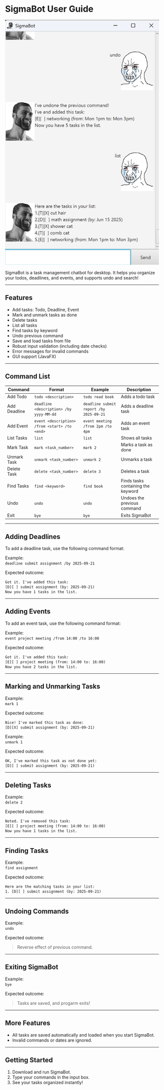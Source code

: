 # SigmaBot User Guide

![SigmaBot Screenshot](docs/Ui.png) <!-- Update with your actual screenshot path -->

SigmaBot is a task management chatbot for desktop. It helps you organize your todos, deadlines, and events, and supports undo and search!

---

## Features

- Add tasks: Todo, Deadline, Event
- Mark and unmark tasks as done
- Delete tasks
- List all tasks
- Find tasks by keyword
- Undo previous command
- Save and load tasks from file
- Robust input validation (including date checks)
- Error messages for invalid commands
- GUI support (JavaFX)

---

## Command List

| Command | Format | Example | Description |
|---------|--------|---------|-------------|
| Add Todo | `todo <description>` | `todo read book` | Adds a todo task |
| Add Deadline | `deadline <description> /by yyyy-MM-dd` | `deadline submit report /by 2025-09-21` | Adds a deadline task |
| Add Event | `event <description> /from <start> /to <end>` | `event meeting /from 2pm /to 4pm` | Adds an event task |
| List Tasks | `list` | `list` | Shows all tasks |
| Mark Task | `mark <task_number>` | `mark 2` | Marks a task as done |
| Unmark Task | `unmark <task_number>` | `unmark 2` | Unmarks a task |
| Delete Task | `delete <task_number>` | `delete 3` | Deletes a task |
| Find Tasks | `find <keyword>` | `find book` | Finds tasks containing the keyword |
| Undo | `undo` | `undo` | Undoes the previous command |
| Exit | `bye` | `bye` | Exits SigmaBot |

---

## Adding Deadlines

To add a deadline task, use the following command format:

Example:  
`deadline submit assignment /by 2025-09-21`

Expected outcome:
```
Got it. I've added this task:
[D][ ] submit assignment (by: 2025-09-21)
Now you have 1 tasks in the list.
```

---

## Adding Events

To add an event task, use the following command format:

Example:  
`event project meeting /from 14:00 /to 16:00`

Expected outcome:
```
Got it. I've added this task:
[E][ ] project meeting (from: 14:00 to: 16:00)
Now you have 2 tasks in the list.
```

---

## Marking and Unmarking Tasks

Example:  
`mark 1`

Expected outcome:
```
Nice! I've marked this task as done:
[D][X] submit assignment (by: 2025-09-21)
```

Example:  
`unmark 1`

Expected outcome:
```
OK, I've marked this task as not done yet:
[D][ ] submit assignment (by: 2025-09-21)
```

---

## Deleting Tasks

Example:  
`delete 2`

Expected outcome:
```
Noted. I've removed this task:
[E][ ] project meeting (from: 14:00 to: 16:00)
Now you have 1 tasks in the list.
```

---

## Finding Tasks

Example:  
`find assignment`

Expected outcome:
```
Here are the matching tasks in your list:
1. [D][ ] submit assignment (by: 2025-09-21)
```

---

## Undoing Commands

Example:  
`undo`

Expected outcome:
> Reverse effect of previous command. 

---

## Exiting SigmaBot

Example:  
`bye`

Expected outcome:
> Tasks are saved, and progarm exits!

---

## More Features

- All tasks are saved automatically and loaded when you start SigmaBot.
- Invalid commands or dates are ignored.

---

## Getting Started

1. Download and run SigmaBot.
2. Type your commands in the input box.
3. See your tasks organized instantly!

